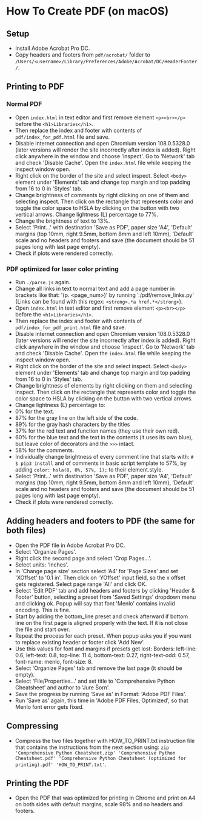 How To Create PDF (on macOS)
============================


Setup
-----
* Install Adobe Acrobat Pro DC.
* Copy headers and footers from `pdf/acrobat/` folder to `/Users/<username>/Library/Preferences/Adobe/Acrobat/DC/HeaderFooter/`.


Printing to PDF
---------------
### Normal PDF
* Open `index.html` in text editor and first remove element `<p><br></p>` before the `<h1>Libraries</h1>`.
* Then replace the index and footer with contents of `pdf/index_for_pdf.html` file and save.
* Disable internet connection and open Chromium version 108.0.5328.0 (later versions will render the site incorrectly after index is added). Right click anywhere in the window and choose 'inspect'. Go to 'Network' tab and check 'Disable Cache'. Open the `index.html` file while keeping the inspect window open.
* Right click on the border of the site and select inspect. Select `<body>` element under 'Elements' tab and change top margin and top padding from 16 to 0 in 'Styles' tab.
* Change brightness of comments by right clicking on one of them and selecting inspect. Then click on the rectangle that represents color and toggle the color space to HSLA by clicking on the button with two vertical arrows. Change lightness (L) percentage to 77%.
* Change the brightness of text to 13%.
* Select 'Print...' with destination 'Save as PDF', paper size 'A4', 'Default' margins (top 10mm, right 9.5mm, bottom 8mm and left 10mm), 'Default' scale and no headers and footers and save (the document should be 51 pages long with last page empty).
* Check if plots were rendered correctly.

### PDF optimized for laser color printing
* Run `./parse.js` again.
* Change all links in text to normal text and add a page number in brackets like that: '(p. <page_num>)' by running './pdf/remove_links.py' (Links can be found with this regex: `<strong>.*a href.*</strong>`).
* Open `index.html` in text editor and first remove element `<p><br></p>` before the `<h1>Libraries</h1>`.
* Then replace the index and footer with contents of `pdf/index_for_pdf_print.html` file and save.
* Disable internet connection and open Chromium version 108.0.5328.0 (later versions will render the site incorrectly after index is added). Right click anywhere in the window and choose 'inspect'. Go to 'Network' tab and check 'Disable Cache'. Open the `index.html` file while keeping the inspect window open.
* Right click on the border of the site and select inspect. Select `<body>` element under 'Elements' tab and change top margin and top padding from 16 to 0 in 'Styles' tab.
* Change brightness of elements by right clicking on them and selecting inspect. Then click on the rectangle that represents color and toggle the color space to HSLA by clicking on the button with two vertical arrows.
* Change lightness (L) percentage to:
* 0% for the text.
* 87% for the gray line on the left side of the code.
* 89% for the gray hash characters by the titles
* 37% for the red text and function names (they use their own red).
* 60% for the blue text and the text in the contents (it uses its own blue), but leave color of decorators and the `>>>` intact.
* 58% for the comments.
* Individually change brightness of every comment line that starts with: `# $ pip3 install` and of comments in basic script template to 57%, by adding `color: hsla(0, 0%, 57%, 1);` to their element.style.
* Select 'Print...' with destination 'Save as PDF', paper size 'A4', 'Default' margins (top 10mm, right 9.5mm, bottom 8mm and left 10mm), 'Default' scale and no headers and footers and save (the document should be 51 pages long with last page empty).
* Check if plots were rendered correctly.


Adding headers and footers to PDF (the same for both files)
-----------------------------------------------------------
* Open the PDF file in Adobe Acrobat Pro DC.
* Select 'Organize Pages'.
* Right click the second page and select 'Crop Pages...'.
* Select units: 'Inches'.
* In 'Change page size' section select 'A4' for 'Page Sizes' and set 'XOffset' to '0.1 in'. Then click on 'YOffset' input field, so the x offset gets registered. Select page range 'All' and click OK.
* Select 'Edit PDF' tab and add headers and footers by clicking 'Header & Footer' button, selecting a preset from 'Saved Settings' dropdown menu and clicking ok. Popup will say that font 'Menlo' contains invalid encoding. This is fine.
* Start by adding the bottom_line preset and check afterward if bottom line on the first page is aligned properly with the text. If it is not close the file and start over.
* Repeat the process for each preset. When popup asks you if you want to replace existing header or footer click 'Add New'.
* Use this values for font and margins if presets get lost: Borders: left-line: 0.6, left-text: 0.8, top-line: 11.4, bottom-text: 0.27, right-text-odd: 0.57, font-name: menlo, font-size: 8.
* Select 'Organize Pages' tab and remove the last page (it should be empty).
* Select 'File/Properties...' and set title to 'Comprehensive Python Cheatsheet' and author to 'Jure Šorn'.
* Save the progress by running 'Save as' in Format: 'Adobe PDF Files'.
* Run 'Save as' again, this time in 'Adobe PDF Files, Optimized', so that Menlo font error gets fixed.


Compressing
-----------
* Compress the two files together with HOW_TO_PRINT.txt instruction file that contains the instructions from the next section using: `zip 'Comprehensive Python Cheatsheet.zip' 'Comprehensive Python Cheatsheet.pdf' 'Comprehensive Python Cheatsheet (optimized for printing).pdf' 'HOW_TO_PRINT.txt'`.


Printing the PDF
----------------
* Open the PDF that was optimized for printing in Chrome and print on A4 on both sides with default margins, scale 98% and no headers and footers.
